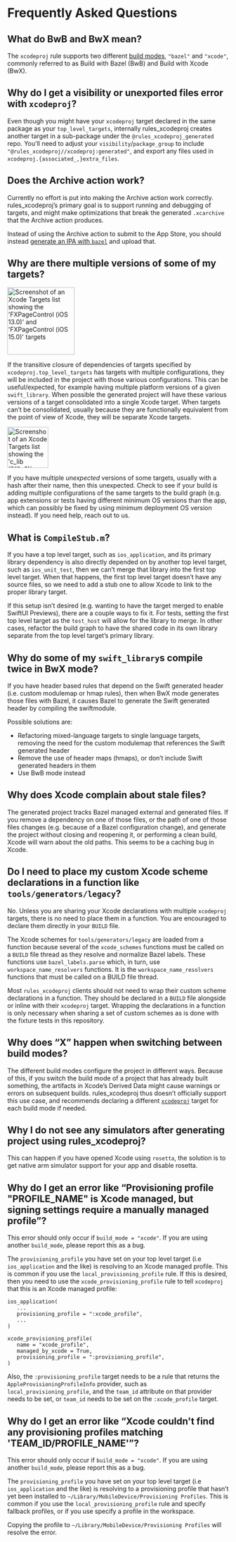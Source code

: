 # Frequently Asked Questions

## What do BwB and BwX mean?

The `xcodeproj` rule supports two different
[build modes](bazel.md#xcodeproj-build_mode), `"bazel"` and `"xcode"`, commonly
referred to as Build with Bazel (BwB) and Build with Xcode (BwX).

## Why do I get a visibility or unexported files error with `xcodeproj`?

Even though you might have your `xcodeproj` target declared in the same package
as your `top_level_targets`, internally rules_xcodeproj creates another target
in a sub-package under the `@rules_xcodeproj_generated` repo. You'll need
to adjust your `visibility`/`package_group` to include
`"@rules_xcodeproj//xcodeproj:generated"`, and export any files used in
`xcodeproj.{associated_,}extra_files`.

## Does the Archive action work?

Currently no effort is put into making the Archive action work correctly.
rules_xcodeproj’s primary goal is to support running and debugging of
targets, and might make optimizations that break the generated `.xcarchive` that
the Archive action produces.

Instead of using the Archive action to submit to the App Store, you should
instead [generate an IPA with
`bazel`](https://github.com/bazelbuild/rules_apple/blob/master/doc/tutorials/ios-app.md#find-the-build-outputs)
and upload that.

## Why are there multiple versions of some of my targets?

<img alt="Screenshot of an Xcode Targets list showing the 'FXPageControl (iOS 13.0)' and 'FXPageControl (iOS 15.0)' targets" src="https://user-images.githubusercontent.com/158658/225914670-4f9ebe5e-be18-4462-a551-b5886096c434.png" width="153" >

If the transitive closure of dependencies of targets specified by
`xcodeproj.top_level_targets` has targets with multiple configurations, they
will be included in the project with those various configurations. This can be
useful/expected, for example having multiple platform versions of a given
`swift_library`. When possible the generated project will have these various
versions of a target consolidated into a single Xcode target. When targets can’t
be consolidated, usually because they are functionally equivalent from the point
of view of Xcode, they will be separate Xcode targets.

<img alt="Screenshot of an Xcode Targets list showing the 'c_lib (8f0e2)', 'c_lib (56c24)', and 'с_lib (×86_64)' targets" src="https://user-images.githubusercontent.com/158658/225914621-8d8fd0b6-8268-4db5-9475-1d490a73998b.png" width="93">

If you have multiple _unexpected_ versions of some targets, usually with a
hash after their name, then this unexpected. Check to see if your build is
adding multiple configurations of the same targets to the build graph (e.g. app
extensions or tests having different minimum OS versions than the app, which can
possibly be fixed by using minimum deployment OS version instead). If you
need help, reach out to us.

## What is `CompileStub.m`?

If you have a top level target, such as `ios_application`, and its primary
library dependency is also directly depended on by another top level target,
such as `ios_unit_test`, then we can’t merge that library into the first top
level target. When that happens, the first top level target doesn’t have any
source files, so we need to add a stub one to allow Xcode to link to the proper
library target.

If this setup isn’t desired (e.g. wanting to have the target merged to enable
SwiftUI Previews), there are a couple ways to fix it. For tests, setting the
first top level target as the `test_host` will allow for the library to merge.
In other cases, refactor the build graph to have the shared code in its own
library separate from the top level target’s primary library.

## Why do some of my `swift_library`s compile twice in BwX mode?

If you have header based rules that depend on the Swift generated header (i.e.
custom modulemap or hmap rules), then when BwX mode generates those files with
Bazel, it causes Bazel to generate the Swift generated header by compiling the
swiftmodule.

Possible solutions are:

- Refactoring mixed-language targets to single language targets, removing the
  need for the custom modulemap that references the Swift generated header
- Remove the use of header maps (hmaps), or don’t include Swift generated
  headers in them
- Use BwB mode instead

## Why does Xcode complain about stale files?

The generated project tracks Bazel managed external and generated files. If you
remove a dependency on one of those files, or the path of one of those files
changes (e.g. because of a Bazel configuration change), and generate the project
without closing and reopening it, or performing a clean build, Xcode will warn
about the old paths. This seems to be a caching bug in Xcode.

## Do I need to place my custom Xcode scheme declarations in a function like `tools/generators/legacy`?

No. Unless you are sharing your Xcode declarations with multiple `xcodeproj`
targets, there is no need to place them in a function. You are encouraged to
declare them directly in your `BUILD` file.

The Xcode schemes for `tools/generators/legacy` are loaded from a function
because several of the `xcode_schemes` functions must be called on a `BUILD`
file thread as they resolve and normalize Bazel labels. These functions use
`bazel_labels.parse` which, in turn, use `workspace_name_resolvers`
functions. It is the `workspace_name_resolvers` functions that must be called
on a BUILD file thread.

Most `rules_xcodeproj` clients should not need to wrap their custom scheme
declarations in a function. They should be declared in a `BUILD` file alongside
or inline with their `xcodeproj` target. Wrapping the declarations in a function
is only necessary when sharing a set of custom schemes as is done with the
fixture tests in this repository.

## Why does “X” happen when switching between build modes?

The different build modes configure the project in different ways. Because of
this, if you switch the build mode of a project that has already built
something, the artifacts in Xcode’s Derived Data might cause warnings or errors
on subsequent builds. rules_xcodeproj thus doesn’t officially support this use
case, and recommends declaring a different [`xcodeproj`](bazel.md#xcodeproj)
target for each build mode if needed.

## Why I do not see any simulators after generating project using rules_xcodeproj?

This can happen if you have opened Xcode using `rosetta`, the solution is to get native arm simulator support for your app and disable rosetta.

## Why do I get an error like “Provisioning profile "PROFILE_NAME" is Xcode managed, but signing settings require a manually managed profile”?

This error should only occur if `build_mode = "xcode"`. If you are using another
`build_mode`, please report this as a bug.

The `provisioning_profile` you have set on your top level target (i.e
`ios_application` and the like) is resolving to an Xcode managed profile. This
is common if you use the `local_provisioning_profile` rule. If this is desired,
then you need to use the `xcode_provisioning_profile` rule to tell `xcodeproj`
that this is an Xcode managed profile:

```starlark
ios_application(
   ...
   provisioning_profile = ":xcode_profile",
   ...
)

xcode_provisioning_profile(
   name = "xcode_profile",
   managed_by_xcode = True,
   provisioning_profile = ":provisioning_profile",
)
```

Also, the `:provisioning_profile` target needs to be a rule that returns the
`AppleProvisioningProfileInfo` provider, such as `local_provisioning_profile`,
and the `team_id` attribute on that provider needs to be set, or `team_id` needs
to be set on the `:xcode_profile` target.

## Why do I get an error like “Xcode couldn't find any provisioning profiles matching 'TEAM_ID/PROFILE_NAME'”?

This error should only occur if `build_mode = "xcode"`. If you are using another
`build_mode`, please report this as a bug.

The `provisioning_profile` you have set on your top level target (i.e
`ios_application` and the like) is resolving to a provisioning profile that
hasn’t yet been installed to `~/Library/MobileDevice/Provisioning Profiles`.
This is common if you use the `local_provisioning_profile` rule and specify
fallback profiles, or if you use specify a profile in the workspace.

Copying the profile to `~/Library/MobileDevice/Provisioning Profiles` will
resolve the error.
